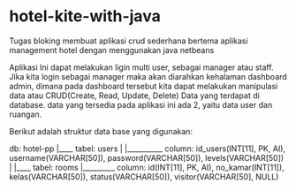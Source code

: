 # hotel-kite-with-java
Tugas bloking membuat aplikasi crud sederhana bertema aplikasi management hotel dengan menggunakan java netbeans

Aplikasi Ini dapat melakukan ligin multi user, sebagai manager atau staff. Jika kita login sebagai manager maka akan diarahkan kehalaman dashboard admin, dimana pada dashboard tersebut kita dapat melakukan manipulasi data atau CRUD(Create, Read, Update, Delete) Data yang terdapat di database. data yang tersedia pada aplikasi ini ada 2, yaitu data user dan ruangan.

Berikut adalah struktur data base yang digunakan:

db: hotel-pp
        |____ tabel: users
        |            |__________ column: id_users(INT[11], PK, AI), username(VARCHAR[50]), password(VARCHAR[50]), levels(VARCHAR[50])
        |
        |____ tabel: rooms
                     |_________ column: id(INT[11], PK, AI), no_kamar(INT[11]), kelas(VARCHAR[50]), status(VARCHAR[50]), visitor(VARCHAR[50], NULL)
